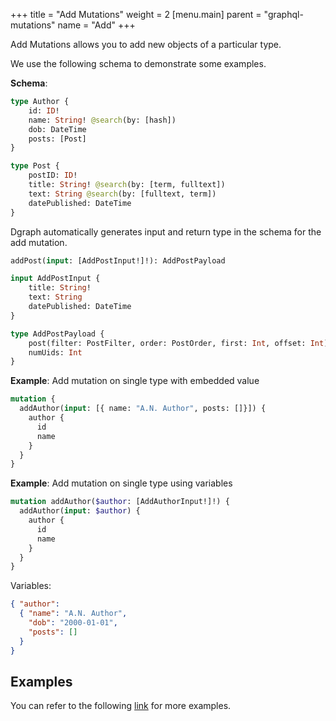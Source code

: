 +++
title = "Add Mutations"
weight = 2
[menu.main]
    parent = "graphql-mutations"
    name = "Add"
+++

Add Mutations allows you to add new objects of a particular type.

We use the following schema to demonstrate some examples.

**Schema**:
```graphql
type Author {
	id: ID!
	name: String! @search(by: [hash])
	dob: DateTime
	posts: [Post]
}

type Post {
	postID: ID!
	title: String! @search(by: [term, fulltext])
	text: String @search(by: [fulltext, term])
	datePublished: DateTime
}
```

Dgraph automatically generates input and return type in the schema for the add mutation.
```graphql
addPost(input: [AddPostInput!]!): AddPostPayload

input AddPostInput {
	title: String!
	text: String
	datePublished: DateTime
}

type AddPostPayload {
	post(filter: PostFilter, order: PostOrder, first: Int, offset: Int): [Post]
	numUids: Int
}
```

**Example**: Add mutation on single type with embedded value
```graphql
mutation {
  addAuthor(input: [{ name: "A.N. Author", posts: []}]) {
    author {
      id
      name
    }
  }
}
```

**Example**: Add mutation on single type using variables
```graphql
mutation addAuthor($author: [AddAuthorInput!]!) {
  addAuthor(input: $author) {
    author {
      id
      name
    }
  }
}
```
Variables:
```json
{ "author":
  { "name": "A.N. Author",
    "dob": "2000-01-01",
    "posts": []
  }
}
```

## Examples

You can refer to the following [link](https://github.com/dgraph-io/dgraph/blob/master/graphql/resolve/add_mutation_test.yaml) for more examples.
